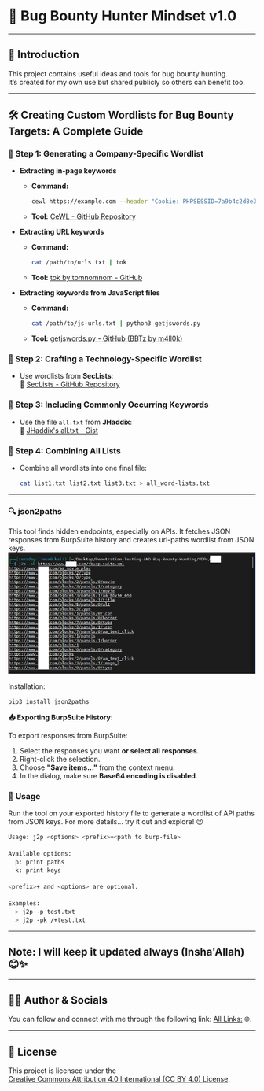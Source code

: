 ﻿# 🐞 Bug Bounty Hunter Mindset v1.0

---

## 📌 Introduction

This project contains useful ideas and tools for bug bounty hunting.  
It’s created for my own use but shared publicly so others can benefit too.

---

## 🛠️ Creating Custom Wordlists for Bug Bounty Targets: A Complete Guide

### 🔹 Step 1: Generating a Company-Specific Wordlist

- **Extracting in-page keywords**

  - **Command:**
    ```bash
    cewl https://example.com --header "Cookie: PHPSESSID=7a9b4c2d8e3f1g5h6i7j8k9l0m1n2o3p" -d 5 -m 4
    ```
  - **Tool:** [CeWL - GitHub Repository](https://github.com/digininja/CeWL)

- **Extracting URL keywords**

  - **Command:**
    ```bash
    cat /path/to/urls.txt | tok
    ```
  - **Tool:** [tok by tomnomnom - GitHub](https://github.com/tomnomnom/hacks/tree/master/tok)

- **Extracting keywords from JavaScript files**
  - **Command:**
    ```bash
    cat /path/to/js-urls.txt | python3 getjswords.py
    ```
  - **Tool:** [getjswords.py - GitHub (BBTz by m4ll0k)](https://github.com/m4ll0k/BBTz/blob/master/getjswords.py)

### 🔹 Step 2: Crafting a Technology-Specific Wordlist

- Use wordlists from **SecLists**:  
  🔗 [SecLists - GitHub Repository](https://github.com/danielmiessler/SecLists)

### 🔹 Step 3: Including Commonly Occurring Keywords

- Use the file `all.txt` from **JHaddix**:  
  🔗 [JHaddix's all.txt - Gist](https://gist.github.com/jhaddix/86a06c5dc309d08580a018c66354a056)

### 🔹 Step 4: Combining All Lists

- Combine all wordlists into one final file:
  ```bash
  cat list1.txt list2.txt list3.txt > all_word-lists.txt
  ```

---

### 🔍 json2paths

This tool finds hidden endpoints, especially on APIs. It fetches JSON responses from BurpSuite history and creates url-paths wordlist from JSON keys.
![j2p image](images/j2p.png)

Installation:

```bash
pip3 install json2paths
```

**📤 Exporting BurpSuite History:**

To export responses from BurpSuite:

1. Select the responses you want **or select all responses**.
2. Right-click the selection.
3. Choose **"Save items..."** from the context menu.
4. In the dialog, make sure **Base64 encoding is disabled**.

### 🚀 **Usage**

Run the tool on your exported history file to generate a wordlist of API paths from JSON keys.
For more details... try it out and explore! 😉

```bash
Usage: j2p <options> <prefix>+<path to burp-file>

Available options:
  p: print paths
  k: print keys

<prefix>+ and <options> are optional.

Examples:
  > j2p -p test.txt
  > j2p -pk /+test.txt
```

---

## **Note: I will keep it updated always (Insha'Allah) 😊✨**

---

## **🧑‍💻 Author & Socials**

You can follow and connect with me through the following link:
[All Links:](https://linktr.ee/1ZeroDay) 🌐.

---

## 📄 License

This project is licensed under the  
[Creative Commons Attribution 4.0 International (CC BY 4.0) License](https://creativecommons.org/licenses/by/4.0/).
